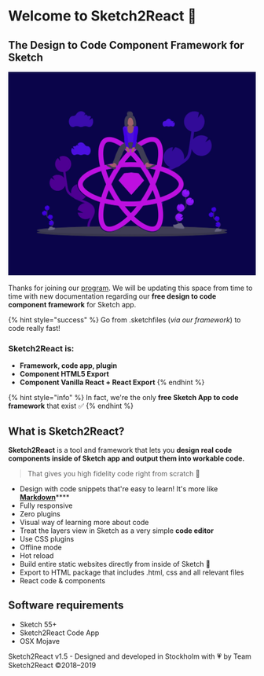 # Welcome to Sketch2React 🏡

## The Design to Code Component Framework for Sketch

![](.gitbook/assets/design2code.jpg)

Thanks for joining our [program](https://sketch2react.io/). We will be updating this space from time to time with new documentation regarding our **free design to code component framework** for Sketch app.

{% hint style="success" %}
Go from .sketchfiles \(_via our framework_\) to code really fast!

### Sketch2React is:

* **Framework, code app, plugin**
* **Component HTML5 Export**
* **Component Vanilla React + React Export** 
{% endhint %}

{% hint style="info" %}
In fact, we're the only **free Sketch App to code framework** that exist ✅
{% endhint %}

## What is Sketch2React?

**Sketch2React** is a tool and framework that lets you **design real code components inside of Sketch app and output them into workable code.**

> That gives you high fidelity code right from scratch 💎

* Design with code snippets that're easy to learn! It's more like [**Markdown**](https://en.wikipedia.org/wiki/Markdown)\*\*\*\*
* Fully responsive
* Zero plugins
* Visual way of learning more about code
* Treat the layers view in Sketch as a very simple **code editor**
* Use CSS plugins
* Offline mode
* Hot reload
* Build entire static websites directly from inside of Sketch 🤯
* Export to HTML package that includes .html, css and all relevant files
* React code & components

## Software requirements

* Sketch 55+
* Sketch2React Code App
* OSX Mojave

Sketch2React v1.5 - Designed and developed in Stockholm with 💗 by Team Sketch2React ©2018–2019

